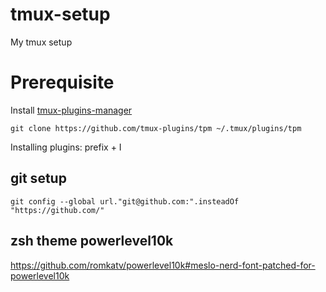 # tmux-setup
My tmux setup

# Prerequisite
Install [tmux-plugins-manager](https://github.com/tmux-plugins/tpm) 
```
git clone https://github.com/tmux-plugins/tpm ~/.tmux/plugins/tpm
```

Installing plugins: prefix + I

## git setup
```
git config --global url."git@github.com:".insteadOf "https://github.com/"
```

## zsh theme powerlevel10k
https://github.com/romkatv/powerlevel10k#meslo-nerd-font-patched-for-powerlevel10k
